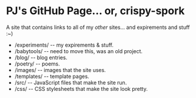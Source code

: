 # PJ's GitHub Page... or, crispy-spork
A site that contains links to all of my *other* sites... and expirements and stuff :~) <br>
* /experiments/ -- my expirements & stuff.
* /babytools/ -- need to move this, was an old project.
* /blog/ -- blog entries.
* /poetry/ -- poems.
* /images/ -- images that the site uses.
* /templates/ -- template pages.
* /src/ -- JavaScript files that make the site run.
* /css/ -- CSS stylesheets that make the site look pretty.